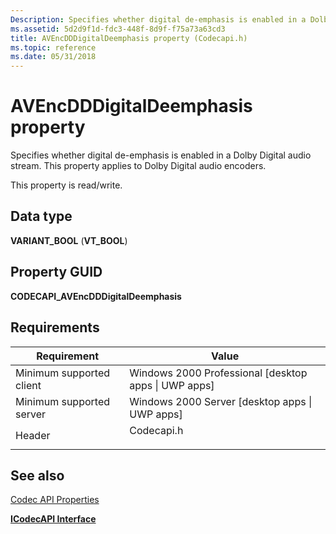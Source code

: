 ```yaml
---
Description: Specifies whether digital de-emphasis is enabled in a Dolby Digital audio stream. This property applies to Dolby Digital audio encoders.
ms.assetid: 5d2d9f1d-fdc3-448f-8d9f-f75a73a63cd3
title: AVEncDDDigitalDeemphasis property (Codecapi.h)
ms.topic: reference
ms.date: 05/31/2018
---
```


# AVEncDDDigitalDeemphasis property

Specifies whether digital de-emphasis is enabled in a Dolby Digital audio stream. This property applies to Dolby Digital audio encoders.

This property is read/write.

## Data type

**VARIANT\_BOOL** (**VT\_BOOL**)

## Property GUID

**CODECAPI\_AVEncDDDigitalDeemphasis**

## Requirements



| Requirement | Value |
|-------------------------------------|---------------------------------------------------------------------------------------|
| Minimum supported client<br/> | Windows 2000 Professional \[desktop apps \| UWP apps\]<br/>                     |
| Minimum supported server<br/> | Windows 2000 Server \[desktop apps \| UWP apps\]<br/>                           |
| Header<br/>                   | <dl> <dt>Codecapi.h</dt> </dl> |



## See also

<dl> <dt>

[Codec API Properties](codec-api-properties.md)
</dt> <dt>

[**ICodecAPI Interface**](/windows/desktop/api/Strmif/nn-strmif-icodecapi)
</dt> </dl>

 

 




